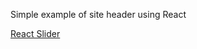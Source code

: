 Simple example of site header using React

<a href="https://neverhood671.github.io/ReactSlider.io/">React Slider</a>
